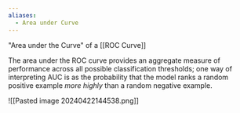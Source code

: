 ```yaml
---
aliases:
  - Area under Curve
---
```


"Area under the Curve" of a [[ROC Curve]]

The area under the ROC curve provides an aggregate measure of performance across all possible classification thresholds; one way of interpreting AUC is as the probability that the model ranks a random positive example *more highly* than a random negative example.

![[Pasted image 20240422144538.png]]